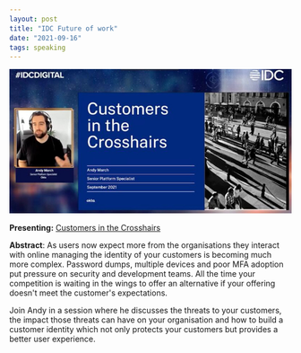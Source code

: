 ```yaml
---
layout: post
title: "IDC Future of work"
date: "2021-09-16"
tags: speaking
---
```


![](/assets/img/idc2021.jpg)

**Presenting:** [Customers in the Crosshairs](https://www.youtube.com/watch?v=UkzOp7D69LQ&list=PLIid085fSVduHYQWZhm5vqcIK9m_BYYZ3)

**Abstract**: As users now expect more from the organisations they interact with online managing the identity of your customers is becoming much more complex. Password dumps, multiple devices and poor MFA adoption put pressure on security and development teams. All the time your competition is waiting in the wings to offer an alternative if your offering doesn't meet the customer's expectations.

Join Andy in a session where he discusses the threats to your customers, the impact those threats can have on your organisation and how to build a customer identity which not only protects your customers but provides a better user experience. 
